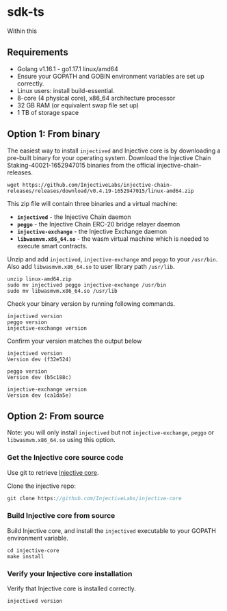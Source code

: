 <!--
order: 1
title: sdk-ts
-->

# sdk-ts

Within this 

## Requirements

- Golang v1.16.1 - go1.17.1 linux/amd64
- Ensure your GOPATH and GOBIN environment variables are set up correctly.
- Linux users: install build-essential.
- 8-core (4 physical core), x86_64 architecture processor
- 32 GB RAM (or equivalent swap file set up)
- 1 TB of storage space

## Option 1: From binary

The easiest way to install `injectived` and Injective core is by downloading a pre-built binary for your operating system. Download the Injective Chain Staking-40021-1652947015 binaries from the official injective-chain-releases.

```
wget https://github.com/InjectiveLabs/injective-chain-releases/releases/download/v0.4.19-1652947015/linux-amd64.zip
```

This zip file will contain three binaries and a virtual machine:
- **`injectived`** - the Injective Chain daemon
- **`peggo`** - the Injective Chain ERC-20 bridge relayer daemon
- **`injective-exchange`** - the Injective Exchange daemon
- **`libwasmvm.x86_64.so`** - the wasm virtual machine which is needed to execute smart contracts.

Unzip and add `injectived`, `injective-exchange` and `peggo` to your `/usr/bin`. Also add `libwasmvm.x86_64.so` to user library path `/usr/lib`.

```
unzip linux-amd64.zip
sudo mv injectived peggo injective-exchange /usr/bin
sudo mv libwasmvm.x86_64.so /usr/lib
```

Check your binary version by running following commands.

```
injectived version
peggo version
injective-exchange version
```

Confirm your version matches the output below
```
injectived version
Version dev (f32e524)

peggo version
Version dev (b5c188c)

injective-exchange version
Version dev (ca1da5e)
```

## Option 2: From source

Note: you will only install `injectived` but not `injective-exchange`, `peggo` or `libwasmvm.x86_64.so` using this option.

### Get the Injective core source code

Use git to retrieve [Injective core](https://github.com/InjectiveLabs/injective-core).

Clone the injective repo:

```protobuf
git clone https://github.com/InjectiveLabs/injective-core
```

### Build Injective core from source

Build Injective core, and install the `injectived` executable to your GOPATH environment variable.

```
cd injective-core
make install
```

### Verify your Injective core installation

Verify that Injective core is installed correctly.

```
injectived version
```


